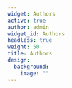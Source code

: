 ```yaml
---
widget: Authors
active: true
author: admin
widget_id: Authors
headless: true
weight: 50
title: Authors
design:
  background:
    image: ""
---
```

